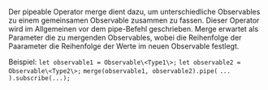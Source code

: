 Der pipeable Operator merge dient dazu, um unterschiedliche Observables zu einem gemeinsamen Observable zusammen zu fassen. Dieser Operator wird im Allgemeinen vor dem pipe-Befehl geschrieben. Merge erwartet als Parameter die zu mergenden Observables, wobei die Reihenfolge der Paarameter  die Reihenfolge der Werte im neuen Observable festlegt.

Beispiel:
`let observable1 = Observable\<Type1\>;`
`let observable2 = Observable\<Type2\>;`
`merge(observable1, observable2).pipe(`
	`...`
`).subscribe(...);`